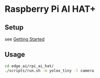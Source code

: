 # Raspberry Pi AI HAT+

## Setup

see [Getting Started](https://www.raspberrypi.com/documentation/computers/ai.html)

## Usage

```bash
cd edge_ai/rpi_ai_hat/
./scripts/run.sh -m yolox_tiny -l camera
```
